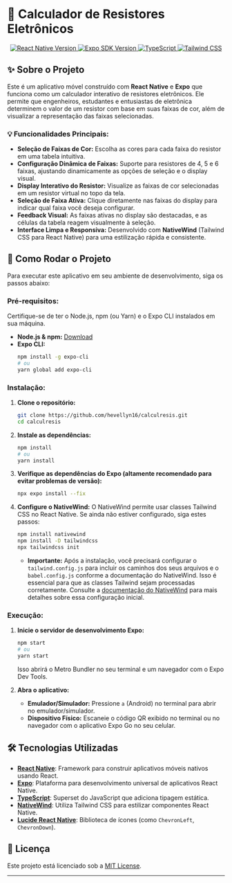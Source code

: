 # 🧮 Calculador de Resistores Eletrônicos

<p align="center">
  <a href="https://reactnative.dev/" target="_blank" rel="noreferrer">
    <img src="https://img.shields.io/badge/React_Native-0.79.x-blue?style=for-the-badge&logo=react-native&logoColor=white" alt="React Native Version">
  </a>
  <a href="https://expo.dev/" target="_blank" rel="noreferrer">
    <img src="https://img.shields.io/badge/Expo-SDK_53.x-lightgrey?style=for-the-badge&logo=expo&logoColor=white" alt="Expo SDK Version">
  </a>
  <a href="https://www.typescriptlang.org/" target="_blank" rel="noreferrer">
    <img src="https://img.shields.io/badge/TypeScript-4.x-blue?style=for-the-badge&logo=typescript&logoColor=white" alt="TypeScript">
  </a>
  <a href="https://tailwindcss.com/" target="_blank" rel="noreferrer">
    <img src="https://img.shields.io/badge/Tailwind_CSS-3.x-blue?style=for-the-badge&logo=tailwindcss&logoColor=white" alt="Tailwind CSS">
  </a>
</p>

## ✨ Sobre o Projeto

Este é um aplicativo móvel construído com **React Native** e **Expo** que funciona como um calculador interativo de resistores eletrônicos. Ele permite que engenheiros, estudantes e entusiastas de eletrônica determinem o valor de um resistor com base em suas faixas de cor, além de visualizar a representação das faixas selecionadas.

### 💡 Funcionalidades Principais:

* **Seleção de Faixas de Cor:** Escolha as cores para cada faixa do resistor em uma tabela intuitiva.
* **Configuração Dinâmica de Faixas:** Suporte para resistores de 4, 5 e 6 faixas, ajustando dinamicamente as opções de seleção e o display visual.
* **Display Interativo do Resistor:** Visualize as faixas de cor selecionadas em um resistor virtual no topo da tela.
* **Seleção de Faixa Ativa:** Clique diretamente nas faixas do display para indicar qual faixa você deseja configurar.
* **Feedback Visual:** As faixas ativas no display são destacadas, e as células da tabela reagem visualmente à seleção.
* **Interface Limpa e Responsiva:** Desenvolvido com **NativeWind** (Tailwind CSS para React Native) para uma estilização rápida e consistente.

## 🚀 Como Rodar o Projeto

Para executar este aplicativo em seu ambiente de desenvolvimento, siga os passos abaixo:

### Pré-requisitos:

Certifique-se de ter o Node.js, npm (ou Yarn) e o Expo CLI instalados em sua máquina.

* **Node.js & npm:** [Download](https://nodejs.org/en/download/)
* **Expo CLI:**
    ```bash
    npm install -g expo-cli
    # ou
    yarn global add expo-cli
    ```

### Instalação:

1.  **Clone o repositório:**
    ```bash
    git clone https://github.com/hevellyn16/calculresis.git
    cd calculresis
    ```
2.  **Instale as dependências:**
    ```bash
    npm install
    # ou
    yarn install
    ```
3.  **Verifique as dependências do Expo (altamente recomendado para evitar problemas de versão):**
    ```bash
    npx expo install --fix
    ```
4.  **Configure o NativeWind:**
    O NativeWind permite usar classes Tailwind CSS no React Native. Se ainda não estiver configurado, siga estes passos:
    ```bash
    npm install nativewind
    npm install -D tailwindcss
    npx tailwindcss init
    ```
    * **Importante:** Após a instalação, você precisará configurar o `tailwind.config.js` para incluir os caminhos dos seus arquivos e o `babel.config.js` conforme a documentação do NativeWind. Isso é essencial para que as classes Tailwind sejam processadas corretamente. Consulte a [documentação do NativeWind](https://www.nativewind.dev/docs/getting-started/installation) para mais detalhes sobre essa configuração inicial.

### Execução:

1.  **Inicie o servidor de desenvolvimento Expo:**
    ```bash
    npm start
    # ou
    yarn start
    ```
    Isso abrirá o Metro Bundler no seu terminal e um navegador com o Expo Dev Tools.

2.  **Abra o aplicativo:**
    * **Emulador/Simulador:** Pressione `a` (Android) no terminal para abrir no emulador/simulador.
    * **Dispositivo Físico:** Escaneie o código QR exibido no terminal ou no navegador com o aplicativo Expo Go no seu celular.

## 🛠️ Tecnologias Utilizadas

* **[React Native](https://reactnative.dev/)**: Framework para construir aplicativos móveis nativos usando React.
* **[Expo](https://expo.dev/)**: Plataforma para desenvolvimento universal de aplicativos React Native.
* **[TypeScript](https://www.typescriptlang.org/)**: Superset do JavaScript que adiciona tipagem estática.
* **[NativeWind](https://www.nativewind.dev/)**: Utiliza Tailwind CSS para estilizar componentes React Native.
* **[Lucide React Native](https://lucide.dev/icons/)**: Biblioteca de ícones (como `ChevronLeft`, `ChevronDown`).

## 📄 Licença

Este projeto está licenciado sob a [MIT License](LICENSE).

---

